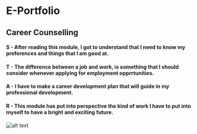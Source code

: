 # E-Portfolio
## Career Counselling
#### S - After reading this module, I got to understand that I need to know my preferences and things that I am good at.
#### T - The difference between a job and work, is something that I should consider whenever applying for employment opprrtunities. 
#### A - I have to make a career development plan that will guide in my professional development.
#### R - This module has put into perspective the kind of work I have to put into myself to have a bright and exciting future.

![alt text](image.jpg)
